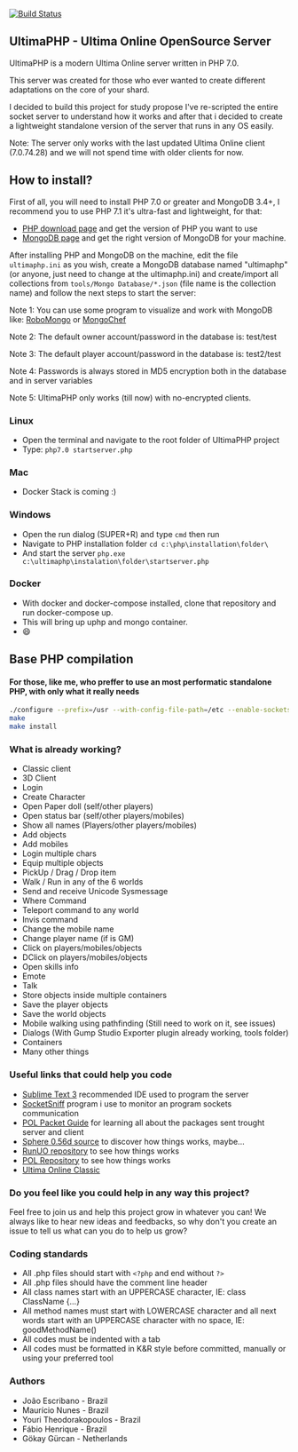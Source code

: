 [![Build Status](https://travis-ci.org/UltimaPHP/UltimaPHP.svg?branch=master)](https://travis-ci.org/UltimaPHP/UltimaPHP)

## UltimaPHP - Ultima Online OpenSource Server

UltimaPHP is a modern Ultima Online server written in PHP 7.0.

This server was created for those who ever wanted to create different adaptations on the core of your shard.

I decided to build this project for study propose I've re-scripted the entire socket server to understand how it works and after that i decided to create a lightweight standalone version of the server that runs in any OS easily.

Note: The server only works with the last updated Ultima Online client (7.0.74.28) and we will not spend time with older clients for now.

## How to install?

First of all, you will need to install PHP 7.0 or greater and MongoDB 3.4+, I recommend you to use PHP 7.1 it's ultra-fast and lightweight, for that:

* [PHP download page](http://php.net/downloads.php) and get the version of PHP you want to use
* [MongoDB page](https://www.mongodb.com) and get the right version of MongoDB for your machine.

After installing PHP and MongoDB on the machine, edit the file ```ultimaphp.ini``` as you wish, create a MongoDB database named "ultimaphp" (or anyone, just need to change at the ultimaphp.ini) and create/import all collections from ```tools/Mongo Database/*.json``` (file name is the collection name) and follow the next steps to start the server:

Note 1: You can use some program to visualize and work with MongoDB like: [RoboMongo](https://robomongo.org/download) or [MongoChef](https://studio3t.com/download/)

Note 2: The default owner account/password in the database is: test/test

Note 3: The default player account/password in the database is: test2/test

Note 4: Passwords is always stored in MD5 encryption both in the database and in server variables

Note 5: UltimaPHP only works (till now) with no-encrypted clients.

### Linux

 * Open the terminal and navigate to the root folder of UltimaPHP project
 * Type: ```php7.0 startserver.php```

### Mac

 * Docker Stack is coming :)

### Windows

 * Open the run dialog (SUPER+R) and type ```cmd``` then run
 * Navigate to PHP installation folder ```cd c:\php\installation\folder\```
 * And start the server ```php.exe c:\ultimaphp\instalation\folder\startserver.php```

### Docker

  * With docker and docker-compose installed, clone that repository and run docker-compose up.
  * This will bring up uphp and mongo container.
  * 😄

## Base PHP compilation
#### For those, like me, who preffer to use an most performatic standalone PHP, with only what it really needs
```bash
./configure --prefix=/usr --with-config-file-path=/etc --enable-sockets --enable-bcmath --enable-mbstring --enable-zip --enable-pcntl --enable-ftp --enable-exif --enable-sysvmsg --enable-sysvsem --enable-sysvshm --enable-wddx --with-mcrypt --with-iconv --with-zlib-dir=/usr --with-xpm-dir=/usr --with-openssl --with-gettext=/usr --with-zlib=/usr --with-bz2=/usr
make
make install
```

### What is already working?
 * Classic client
 * 3D Client
 * Login
 * Create Character
 * Open Paper doll (self/other players)
 * Open status bar (self/other players/mobiles)
 * Show all names (Players/other players/mobiles)
 * Add objects
 * Add mobiles
 * Login multiple chars
 * Equip multiple objects
 * PickUp / Drag / Drop item
 * Walk / Run in any of the 6 worlds
 * Send and receive Unicode Sysmessage
 * Where Command
 * Teleport command to any world
 * Invis command
 * Change the mobile name
 * Change player name (if is GM)
 * Click on players/mobiles/objects
 * DClick on players/mobiles/objects
 * Open skills info
 * Emote
 * Talk
 * Store objects inside multiple containers
 * Save the player objects
 * Save the world objects
 * Mobile walking using pathfinding (Still need to work on it, see issues)
 * Dialogs (With Gump Studio Exporter plugin already working, tools folder)
 * Containers
 * Many other things

### Useful links that could help you code

 * [Sublime Text 3](http://www.sublimetext.com/3) recommended IDE used to program the server
 * [SocketSniff](http://nirsoft.net/utils/socket_sniffer.html) program i use to monitor an program sockets communication
 * [POL Packet Guide](http://docs.polserver.com/packets/index.php) for learning all about the packages sent trought server and client
 * [Sphere 0.56d source](https://github.com/Sphereserver/Source) to discover how things works, maybe...
 * [RunUO repository](https://github.com/runuo/runuo) to see how things works
 * [POL Repository](https://github.com/polserver/polserver) to see how things works
 * [Ultima Online Classic](http://uo.com)

### Do you feel like you could help in any way this project?

Feel free to join us and help this project grow in whatever you can!
We always like to hear new ideas and feedbacks, so why don't you create an issue to tell us what can you do to help us grow?

### Coding standards

 * All .php files should start with `<?php` and end without `?>`
 * All .php files should have the comment line header
 * All class names start with an UPPERCASE character, IE: class ClassName {...}
 * All method names must start with LOWERCASE character and all next words start with an UPPERCASE character with no space, IE: goodMethodName()
 * All codes must be indented with a tab
 * All codes must be formatted in K&R style before committed, manually or using your preferred tool

### Authors

 * João Escribano - Brazil
 * Maurício Nunes - Brazil
 * Youri Theodorakopoulos - Brazil
 * Fábio Henrique - Brazil
 * Gökay Gürcan - Netherlands
